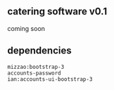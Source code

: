 ## catering software v0.1

coming soon

## dependencies

`mizzao:bootstrap-3`  
`accounts-password`  
`ian:accounts-ui-bootstrap-3`  
